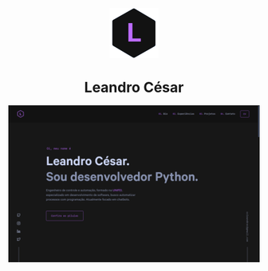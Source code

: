 <div align="center">
  <a href="https://leandcesar.github.io/me/">
  <img alt="Logo" src="https://raw.githubusercontent.com/leandcesar/me/main/src/images/logo.png" width="100"/>
  </a>
</div>
<h1 align="center">
  Leandro César
</h1>

[![demo](https://raw.githubusercontent.com/leandcesar/me/main/src/images/demo.png)](https://leandcesar.github.io/me/)
